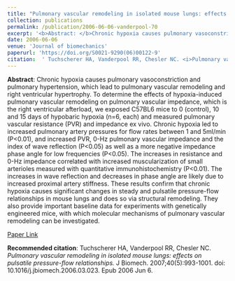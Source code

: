 ```yaml
--- 
title: "Pulmonary vascular remodeling in isolated mouse lungs: effects on pulsatile pressure-flow relationships." 
collection: publications 
permalink: /publication/2006-06-06-vanderpool-70 
excerpt: '<b>Abstract: </b>Chronic hypoxia causes pulmonary vasoconstriction and pulmonary hypertension, which lead to pulmonary vascular remodeling and right ventricular hypertrophy. To determine the effects of hypoxia-induced pulmonary vascular remodeling on pulmonary vascular impedance, which is the right ventricular afterload, we exposed C57BL6 mice to 0 (control), 10 [...]' 
date: 2006-06-06 
venue: 'Journal of biomechanics' 
paperurl: 'https://doi.org/S0021-9290(06)00122-9' 
citation:  ' Tuchscherer HA, Vanderpool RR, Chesler NC. <i>Pulmonary vascular remodeling in isolated mouse lungs: effects on pulsatile pressure-flow relationships.</i> J Biomech. 2007;40(5):993-1001. doi: 10.1016/j.jbiomech.2006.03.023. Epub 2006 Jun 6.' 
--- 
```

<b>Abstract</b>:  Chronic hypoxia causes pulmonary vasoconstriction and pulmonary hypertension, which lead to pulmonary vascular remodeling and right ventricular hypertrophy. To determine the effects of hypoxia-induced pulmonary vascular remodeling on pulmonary vascular impedance, which is the right ventricular afterload, we exposed C57BL6 mice to 0 (control), 10 and 15 days of hypobaric hypoxia (n=6, each) and measured pulmonary vascular resistance (PVR) and impedance ex vivo. Chronic hypoxia led to increased pulmonary artery pressures for flow rates between 1 and 5ml/min (P<0.01), and increased PVR, 0-Hz pulmonary vascular impedance and the index of wave reflection (P<0.05) as well as a more negative impedance phase angle for low frequencies (P<0.05). The increases in resistance and 0-Hz impedance correlated with increased muscularization of small arterioles measured with quantitative immunohistochemistry (P<0.01). The increases in wave reflection and decreases in phase angle are likely due to increased proximal artery stiffness. These results confirm that chronic hypoxia causes significant changes in steady and pulsatile pressure-flow relationships in mouse lungs and does so via structural remodeling. They also provide important baseline data for experiments with genetically engineered mice, with which molecular mechanisms of pulmonary vascular remodeling can be investigated.  
 
[Paper Link](https://doi.org/S0021-9290(06)00122-9) 
 
<b>Recommended citation</b>:  Tuchscherer HA, Vanderpool RR, Chesler NC. <i>Pulmonary vascular remodeling in isolated mouse lungs: effects on pulsatile pressure-flow relationships.</i> J Biomech. 2007;40(5):993-1001. doi: 10.1016/j.jbiomech.2006.03.023. Epub 2006 Jun 6. 
